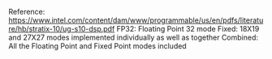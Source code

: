Reference: https://www.intel.com/content/dam/www/programmable/us/en/pdfs/literature/hb/stratix-10/ug-s10-dsp.pdf
FP32: Floating Point 32 mode
Fixed: 18X19 and 27X27 modes implemented individually as well as together
Combined: All the Floating Point and Fixed Point modes included
